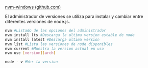 [nvm-windows (github.com)](https://github.com/coreybutler/nvm-windows/releases)

El administrador de versiones se utiliza para instalar y cambiar entre diferentes versiones de node.js.

```bash
nvm #Listado de las opciones del administrador
nvm install lts #Descarga la ultima version estable de node
nvm install latest #Descarga ultima version
nvm list #Lista las versiones de node disponibles
nvm current #Muestra la version actual en uso
nvm use [version][arch]

node - v #Ver la version 
```